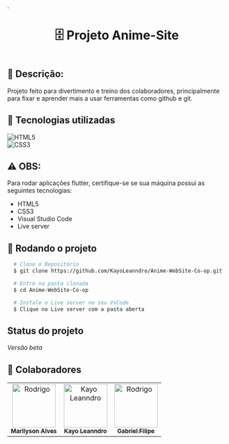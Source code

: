 .<h1 align="center">:file_cabinet: Projeto Anime-Site</h1>
 
<div style="overflow: auto;">


  
</div>
<div style="clear: both;"></div>

## :memo: Descrição:

<p>Projeto feito para divertimento e treino dos colaboradores, principalmente para fixar e aprender mais a usar ferramentas como github e git.</p>

## :wrench: Tecnologias utilizadas

![HTML5](https://img.shields.io/badge/HTML5-0D1117?style=for-the-badge&logo=HTML5&logoColor=0175C2)&nbsp;<br>
![CSS3](https://img.shields.io/badge/CSS3-0D1117?style=for-the-badge&logo=CSS3&logoColor=0175C2)&nbsp;

## ⚠️ OBS:

 Para rodar aplicações flutter, certifique-se se sua máquina possui as seguintes tecnologias:
- HTML5
- CSS3
- Visual Studio Code
- Live server

## :rocket: Rodando o projeto

```bash
  # Clone o Repositório
  $ git clone https://github.com/KayoLeanndro/Anime-WebSite-Co-op.git
```
```bash
  # Entre na pasta clonada
  $ cd Anime-WebSite-Co-op
```

```bash
  # Instale o Live server no seu VsCode
  $ Clique no Live server com a pasta aberta
```
##  Status do projeto
*Versão beta*

## :handshake: Colaboradores
<table>
  <tr>
    <td align="center">
      <a href="https://github.com/Marllysonnn">
        <img src="https://github.com/Marllysonnn.png" width="100px;" alt="Rodrigo"/><br>
        <sub>
          <b>Marllyson Alves</b>
        </sub>
      </a>
    </td>
    <td align="center">
      <a href="http://github.com/KayoLeanndro">
        <img src="https://github.com/KayoLeanndro.png" width="100px;" alt="Kayo Leanndro"/><br>
        <sub>
          <b>Kayo Leanndro</b>
        </sub>
      </a>
    </td>
    <td align="center">
      <a href="https://github.com/GabrielFilipeD3v">
        <img src="https://github.com/GabrielFilipeD3v" width="100px;" alt="Rodrigo"/><br>
        <sub>
          <b>Gabriel Filipe</b>
        </sub>
      </a>
    </td>
 
  </tr>
</table>
